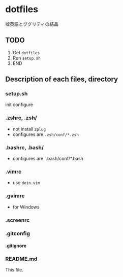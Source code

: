 # dotfiles
嘘英語とググリティの結晶

## TODO
1. Get `dotfiles`
1. Run `setup.sh`
1. END

## Description of each files, directory
### setup.sh
init configure

### .zshrc, .zsh/
- not install `zplug`
- configures are `.zsh/conf/*.zsh`

### .bashrc, .bash/
- configures are `.bash/conf/*.bash

### .vimrc
- use `dein.vim`

### .gvimrc
- for Windows

### .screenrc

### .gitconfig

#### .gitignore

### README.md
This file.
